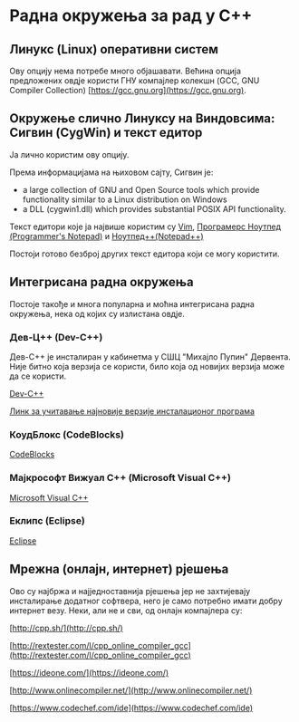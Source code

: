 # Радна окружења за рад у С++

## Линукс (Linux) оперативни систем

Ову опцију нема потребе много објашавати. Већина опција предложених овдје користи ГНУ компајлер колекшн (GCC, GNU Compiler Collection) [https://gcc.gnu.org](https://gcc.gnu.org).

## Окружење слично Линуксу на Виндовсима: Сигвин (CygWin) и текст едитор

Ја лично користим ову опцију.

Према информацијама на њиховом сајту, Сигвин је:

* a large collection of GNU and Open Source tools which provide functionality similar to a Linux distribution on Windows
* a DLL (cygwin1.dll) which provides substantial POSIX API functionality.

Текст едитори које ја највише користим су [Vim](https://vim.sourceforge.io/), [Програмерс Ноутпед (Programmer's Notepad)](http://www.pnotepad.org/) и [Ноутпед++(Notepad++)](https://notepad-plus-plus.org/)

Постоји готово безброј других текст едитора који се могу користити.

## Интегрисана радна окружења

Постоје такође и многа популарна и моћна интегрисана радна окружења, нека од којих су излистана овдје.

### Дев-Ц++ (Dev-C++)

Дев-С++ је инсталиран у кабинетма у СШЦ "Михајло Пупин" Дервента. Није битно која верзија се користи, било која од новијих верзија може да се користи.

[Dev-C++](http://www.bloodshed.net/devcpp.html)

[Линк за учитавање најновије верзије инсталационог програма](https://sourceforge.net/projects/orwelldevcpp/)

### КоудБлокс (CodeBlocks)

[CodeBlocks](http://www.codeblocks.org/)

### Мајкрософт Вижуал С++ (Microsoft Visual C++)

[Microsoft Visual C++](https://en.wikipedia.org/wiki/Microsoft_Visual_C%2B%2B)

### Еклипс (Eclipse)

[Eclipse](https://eclipse.org/)

## Мрежна (онлајн, интернет) рјешења

Ово су најбржа и најједноставнија рјешења јер не захтијевају инсталирање додатног софтвера, него је само потребно имати добру интернет везу. Неки, али не и сви, од онлајн компајлера су:

[http://cpp.sh/](http://cpp.sh/)

[http://rextester.com/l/cpp_online_compiler_gcc](http://rextester.com/l/cpp_online_compiler_gcc)

[https://ideone.com/](https://ideone.com/)

[http://www.onlinecompiler.net/](http://www.onlinecompiler.net/)

[https://www.codechef.com/ide](https://www.codechef.com/ide)
